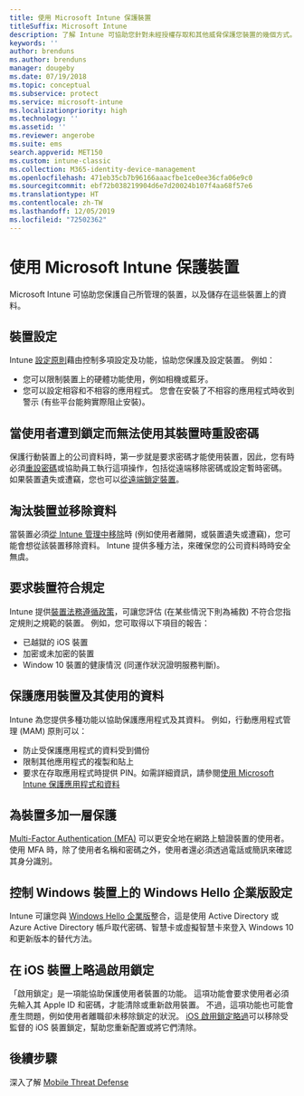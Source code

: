 ```yaml
---
title: 使用 Microsoft Intune 保護裝置
titleSuffix: Microsoft Intune
description: 了解 Intune 可協助您針對未經授權存取和其他威脅保護您裝置的幾個方式。
keywords: ''
author: brenduns
ms.author: brenduns
manager: dougeby
ms.date: 07/19/2018
ms.topic: conceptual
ms.subservice: protect
ms.service: microsoft-intune
ms.localizationpriority: high
ms.technology: ''
ms.assetid: ''
ms.reviewer: angerobe
ms.suite: ems
search.appverid: MET150
ms.custom: intune-classic
ms.collection: M365-identity-device-management
ms.openlocfilehash: 471eb35cb7b96166aaacfbe1ce0ee36cfa06e9c0
ms.sourcegitcommit: ebf72b038219904d6e7d20024b107f4aa68f57e6
ms.translationtype: HT
ms.contentlocale: zh-TW
ms.lasthandoff: 12/05/2019
ms.locfileid: "72502362"
---
```

# <a name="protect-devices-with-microsoft-intune"></a>使用 Microsoft Intune 保護裝置

Microsoft Intune 可協助您保護自己所管理的裝置，以及儲存在這些裝置上的資料。

## <a name="device-configuration"></a>裝置設定
Intune [設定原則](../configuration/device-profiles.md)藉由控制多項設定及功能，協助您保護及設定裝置。 例如：

- 您可以限制裝置上的硬體功能使用，例如相機或藍牙。
- 您可以設定相容和不相容的應用程式。 您會在安裝了不相容的應用程式時收到警示 (有些平台能夠實際阻止安裝)。

## <a name="reset-passcodes-when-users-are-locked-out-of-their-devices"></a>當使用者遭到鎖定而無法使用其裝置時重設密碼
保護行動裝置上的公司資料時，第一步就是要求密碼才能使用裝置，因此，您有時必須[重設密碼](../remote-actions/device-passcode-reset.md)或協助員工執行這項操作，包括從遠端移除密碼或設定暫時密碼。 如果裝置遺失或遭竊，您也可以[從遠端鎖定裝置](../remote-actions/device-remote-lock.md)。

## <a name="retire-devices-and-remove-data"></a>淘汰裝置並移除資料
當裝置必須[從 Intune 管理中移除](../remote-actions/devices-wipe.md)時 (例如使用者離開，或裝置遺失或遭竊)，您可能會想從該裝置移除資料。 Intune 提供多種方法，來確保您的公司資料時時安全無虞。

## <a name="require-devices-to-be-compliant"></a>要求裝置符合規定
Intune 提供[裝置法務遵循政策](device-compliance-get-started.md)，可讓您評估 (在某些情況下則為補救) 不符合您指定規則之規範的裝置。 例如，您可取得以下項目的報告：
- 已越獄的 iOS 裝置
- 加密或未加密的裝置
- Window 10 裝置的健康情況 (同運作狀況證明服務判斷)。

## <a name="protect-apps-and-the-data-they-use"></a>保護應用裝置及其使用的資料
Intune 為您提供多種功能以協助保護應用程式及其資料。 例如，行動應用程式管理 (MAM) 原則可以：
- 防止受保護應用程式的資料受到備份
- 限制其他應用程式的複製和貼上
- 要求在存取應用程式時提供 PIN。如需詳細資訊，請參閱[使用 Microsoft Intune 保護應用程式和資料](../apps/app-protection-policy.md)

## <a name="add-an-additional-layer-of-protection-to-devices"></a>為裝置多加一層保護
[Multi-Factor Authentication (MFA)](../enrollment/multi-factor-authentication.md) 可以更安全地在網路上驗證裝置的使用者。  使用 MFA 時，除了使用者名稱和密碼之外，使用者還必須透過電話或簡訊來確認其身分識別。

## <a name="control-windows-hello-for-business-settings-on-windows-devices"></a>控制 Windows 裝置上的 Windows Hello 企業版設定
Intune 可讓您與 [Windows Hello 企業版](windows-hello.md)整合，這是使用 Active Directory 或 Azure Active Directory 帳戶取代密碼、智慧卡或虛擬智慧卡來登入 Windows 10 和更新版本的替代方法。

## <a name="bypass-activation-lock-on-ios-devices"></a>在 iOS 裝置上略過啟用鎖定
「啟用鎖定」是一項能協助保護使用者裝置的功能。 這項功能會要求使用者必須先輸入其 Apple ID 和密碼，才能清除或重新啟用裝置。 不過，這項功能也可能會產生問題，例如使用者離職卻未移除鎖定的狀況。 [iOS 啟用鎖定略過](../remote-actions/device-activation-lock-bypass.md)可以移除受監督的 iOS 裝置鎖定，幫助您重新配置或將它們清除。

## <a name="next-steps"></a>後續步驟

深入了解 [Mobile Threat Defense](mobile-threat-defense.md)
